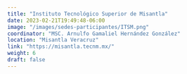 ```yaml
---
title: "Instituto Tecnológico Superior de Misantla"
date: 2023-02-21T19:49:48-06:00
image: "/images/sedes-participantes/ITSM.png"
coordinator: "MSC. Arnulfo Gamaliel Hernández González" 
location: "Misantla Veracruz"
link: "https://misantla.tecnm.mx/"
weight: 6
draft: false
---
```


